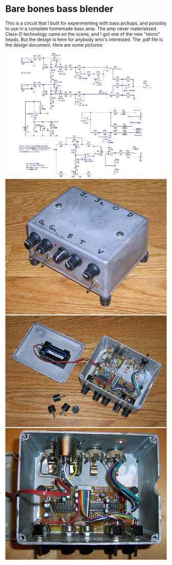 # Bare bones bass blender

This is a circuit that I built for experimenting with bass pickups, and possibly to use in a complete
homemade bass amp. The amp never materialized. Class-D technology came on the scene, and I got one of the
new "micro" heads. But the design is here for anybody who's interested. The .pdf file is the
design document. Here are some pictures:

![bbbb](bbbb.jpg)
![bbbb1](bbbb1.JPG)
![bbbb2](bbbb2.JPG)
![bbbbpic](bbbbpic.jpg)
